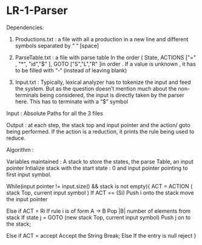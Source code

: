 # LR-1-Parser
Dependencies:
1.	Productions.txt : a file with all a production in a new line and different symbols separated by “ “ [space]

2.	ParseTable.txt  : a file with parse table In the order ( State, ACTIONS ["=" , "*", "id","$" ], GOTO ["S","L","R" ]in order . If a value is unknown , it has to be filled with “-“ (instead of leaving blank)

3.	Input.txt : Typically, lexical analyzer has to tokenize the input and feed the system. But as the question doesn’t mention much about the non-terminals being considered, the input is directly taken by the parser here. This has to terminate with a “$” symbol

Input : Absolute Paths for all the 3 files

Output : at each step, the stack top and input pointer and the action/ goto being performed.
If the action is a reduction, it prints the rule being used to reduce.

Algorithm :

Variables maintained : A stack to store the states, the parse Table, an input pointer
Intialize stack with the start state : 0 and input pointer pointing to first input symbol.

While(input pointer != input.size()  && stack is not empty){
 ACT  = ACTION ( stack Top, current input symbol )
  If ACT == (Si) 
	Push i onto the stack 
move the input pointer

Else if ACT = Ri
	If rule i is of form A -> B
	Pop |B| number of elements from stack
	If state j = GOTO (new stack Top, current input symbol)
          	Push j on to the stack;

Else if ACT = accept
 	Accept the String
	Break;
 Else If the entry is null 
		reject
}



